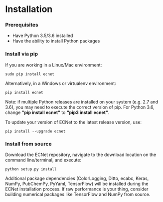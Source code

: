 # Installation

### Prerequisites
- Have Python 3.5/3.6 installed
- Have the ability to install Python packages

### Install via pip
If you are working in a Linux/Mac environment:
```
sudo pip install ecnet
```

Alternatively, in a Windows or virtualenv environment:
```
pip install ecnet
```

Note: if multiple Python releases are installed on your system (e.g. 2.7 and 3.6), you may need to execute the correct version of pip. For Python 3.6, change **"pip install ecnet"** to **"pip3 install ecnet"**.

To update your version of ECNet to the latest release version, use:
```
pip install --upgrade ecnet
```

### Install from source
Download the ECNet repository, navigate to the download location on the command line/terminal, and execute:
```
python setup.py install
```

Additional package dependencies (ColorLogging, Ditto, ecabc, Keras, NumPy, PubChemPy, PyYaml, TensorFlow) will be installed during the ECNet installation process. If raw performance is your thing, consider building numerical packages like TensorFlow and NumPy from source.
